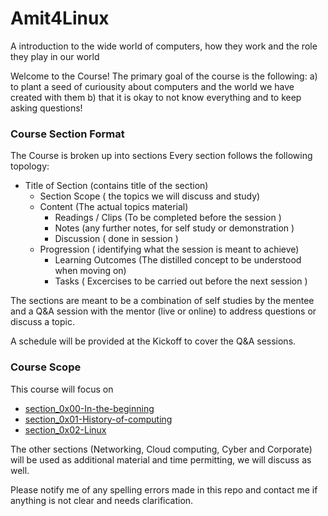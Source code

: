 # Amit4Linux
A introduction to the wide world of computers, how they work and the role they play in our world

Welcome to the Course! The primary goal of the course is the following:
a) to plant a seed of curiousity about computers and the world we have created with them
b) that it is okay to not know everything and to keep asking questions!

### Course Section Format
The Course is broken up into sections
Every section follows the following topology:
- Title of Section (contains title of the section)
    - Section Scope ( the topics we will discuss and study)
    - Content (The actual topics material)
        - Readings / Clips (To be completed before the session )
        - Notes (any further notes, for self study or demonstration )
        - Discussion ( done in session )
    - Progression ( identifying what the session is meant to achieve)
        - Learning Outcomes (The distilled concept to be understood when moving on) 
        - Tasks ( Excercises to be carried out before the next session )

The sections are meant to be a combination of self studies by the mentee and a Q&A session with the mentor (live or online) to address questions or discuss a topic.

A schedule will be provided at the Kickoff to cover the Q&A sessions.

### Course Scope
This course will focus on
- [section_0x00-In-the-beginning](https://github.com/444B/Amit4Linux/tree/main/section_0x00-In_the_beginning)
- [section_0x01-History-of-computing](https://github.com/444B/Amit4Linux/tree/main/section_0x01-History_of_computing)
- [section_0x02-Linux](https://github.com/444B/Amit4Linux/tree/main/section_0x02-Linux)

The other sections (Networking, Cloud computing, Cyber and Corporate) will be used as additional material and time permitting, we will discuss as well.

Please notify me of any spelling errors made in this repo and contact me if anything is not clear and needs clarification.
